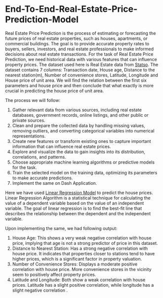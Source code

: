 # End-To-End-Real-Estate-Price-Prediction-Model
Real Estate Price Prediction is the process of estimating or forecasting the future prices of real estate properties, such as houses, apartments, or commercial buildings. The goal is to provide accurate property rates to buyers, sellers, investors, and real estate professionals to make informed decisions about real estate transactions. For the task of Real Estate Price Prediction, we need historical data with various features that can influence property prices. The dataset used here is Real Estate data from [Statso](https://statso.io/real-estate-prediction-case-study/).
The dataset contains 7 columns: Transaction date, House age, Distance to the nearest station(m), Number of convenience stores, Latitude, Longitude and House price of unit area. We will find the relation between the first six parameters and house price and then conclude that what exactly is more crucial in predicting the house price of unit area.

The process we will follow:
1) Gather relevant data from various sources, including real estate databases, government records, online listings, and other public or private sources.
2) Clean and prepare the collected data by handling missing values, removing outliers, and converting categorical variables into numerical representations.
3) Create new features or transform existing ones to capture important information that can influence real estate prices.
4) Explore and visualize the data to gain insights into its distribution, correlations, and patterns.
5) Choose appropriate machine learning algorithms or predictive models for the task.
6) Train the selected model on the training data, optimizing its parameters to make accurate predictions.
7) Implement the same on Dash Application.

Here we have used [Linear Regression Model](https://en.wikipedia.org/wiki/Linear_regression) to predict the house prices. Linear Regression Algorithm is a statistical technique for calculating the value of a dependent variable based on the value of an independent variable. The goal of linear regression is to find the best-fit line that describes the relationship between the dependent and the independent variable.

Upon implementing the same, we had following output:
1) House Age: This shows a very weak negative correlation with house price, implying that age is not a strong predictor of price in this dataset.
2) Distance to Nearest Station: Has a strong negative correlation with house price. It indicates that properties closer to stations tend to have higher prices, which is a significant factor in property valuation.
3) Number of Convenience Stores: Displays a moderate positive correlation with house price. More convenience stores in the vicinity seem to positively affect property prices.
4) Latitude and Longitude: Both show a weak correlation with house prices. Latitude has a slight positive correlation, while longitude has a slight negative correlation .

